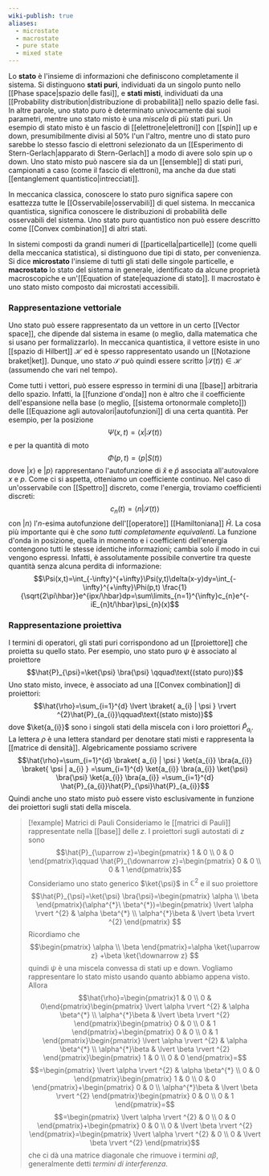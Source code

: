 ```yaml
---
wiki-publish: true
aliases:
  - microstate
  - macrostate
  - pure state
  - mixed state
---
```

Lo **stato** è l'insieme di informazioni che definiscono completamente il sistema. Si distinguono **stati puri**, individuati da un singolo punto nello [[Phase space|spazio delle fasi]], e **stati misti**, individuati da una [[Probability distribution|distribuzione di probabilità]] nello spazio delle fasi. In altre parole, uno stato puro è determinato univocamente dai suoi parametri, mentre uno stato misto è una *miscela* di più stati puri. Un esempio di stato misto è un fascio di [[elettrone|elettroni]] con [[spin]] up e down, presumibilmente divisi al 50% l'un l'altro, mentre uno di stato puro sarebbe lo stesso fascio di elettroni selezionato da un [[Esperimento di Stern-Gerlach|apparato di Stern-Gerlach]] a modo di avere solo spin up o down. Uno stato misto può nascere sia da un [[ensemble]] di stati puri, campionati a caso (come il fascio di elettroni), ma anche da due stati [[entanglement quantistico|intrecciati]].

In meccanica classica, conoscere lo stato puro significa sapere con esattezza tutte le [[Osservabile|osservabili]] di quel sistema. In meccanica quantistica, significa conoscere le distribuzioni di probabilità delle osservabili del sistema. Uno stato puro quantistico non può essere descritto come [[Convex combination]] di altri stati.

In sistemi composti da grandi numeri di [[particella|particelle]] (come quelli della meccanica statistica), si distinguono due tipi di stato, per convenienza. Si dice **microstato** l'insieme di tutti gli stati delle singole particelle, e **macrostato** lo stato del sistema in generale, identificato da alcune proprietà macroscopiche e un'[[Equation of state|equazione di stato]]. Il macrostato è uno stato misto composto dai microstati accessibili.
### Rappresentazione vettoriale
Uno stato può essere rappresentato da un vettore in un certo [[Vector space]], che dipende dal sistema in esame (o meglio, dalla matematica che si usano per formalizzarlo). In meccanica quantistica, il vettore esiste in uno [[spazio di Hilbert]] $\mathcal{H}$ ed è spesso rappresentato usando un [[Notazione braket|ket]]. Dunque, uno stato $\mathcal{S}$ può quindi essere scritto $|\mathcal{S}(t)\rangle\in \mathcal{H}$ (assumendo che vari nel tempo).

Come tutti i vettori, può essere espresso in termini di una [[base]] arbitraria dello spazio. Infatti, la [[funzione d'onda]] non è altro che il coefficiente dell'espansione nella base (o meglio, [[sistema ortonormale completo]]) delle [[Equazione agli autovalori|autofunzioni]] di una certa quantità. Per esempio, per la posizione
$$\Psi(x,t)=\langle x|\mathcal{S}(t)\rangle$$
e per la quantità di moto
$$\Phi(p,t)=\langle p|S(t)\rangle$$
dove $|x\rangle$ e $|p\rangle$ rappresentano l'autofunzione di $\hat{x}$ e $\hat{p}$ associata all'autovalore $x$ e $p$. Come ci si aspetta, otteniamo un coefficiente continuo. Nel caso di un'osservabile con [[Spettro]] discreto, come l'energia, troviamo coefficienti discreti:
$$c_{n}(t)=\langle n|\mathcal{S}(t)\rangle$$
con $|n\rangle$ l'$n$-esima autofunzione dell'[[operatore]] [[Hamiltoniana]] $\hat{H}$. La cosa più importante qui è che *sono tutti completamente equivalenti*. La funzione d'onda in posizione, quella in momento e i coefficienti dell'energia contengono tutti le stesse identiche informazioni; cambia solo il modo in cui vengono espressi. Infatti, è assolutamente possibile convertire tra queste quantità senza alcuna perdita di informazione:
$$\Psi(x,t)=\int_{-\infty}^{+\infty}\Psi(y,t)\delta(x-y)dy=\int_{-\infty}^{+\infty}\Phi(p,t) \frac{1}{\sqrt{2\pi\hbar}}e^{ipx/\hbar}dp=\sum\limits_{n=1}^{\infty}c_{n}e^{-iE_{n}t/\hbar}\psi_{n}(x)$$
### Rappresentazione proiettiva
I termini di operatori, gli stati puri corrispondono ad un [[proiettore]] che proietta su quello stato. Per esempio, uno stato puro $\psi$ è associato al proiettore
$$\hat{P}_{\psi}=\ket{\psi} \bra{\psi} \qquad\text{(stato puro)}$$
Uno stato misto, invece, è associato ad una [[Convex combination]] di proiettori:
$$\hat{\rho}=\sum_{i=1}^{d} \lvert \braket{ a_{i} | \psi }  \rvert ^{2}\hat{P}_{a_{i}}\qquad\text{(stato misto)}$$
dove $\ket{a_{i}}$ sono i singoli stati della miscela con i loro proiettori $\hat{P}_{a_{i}}$. La lettera $\rho$ è una lettera standard per denotare stati misti e rappresenta la [[matrice di densità]]. Algebricamente possiamo scrivere
$$\hat{\rho}=\sum_{i=1}^{d} \braket{ a_{i} | \psi } \ket{a_{i}} \bra{a_{i}} \braket{ \psi | a_{i} } =\sum_{i=1}^{d} \ket{a_{i}} \bra{a_{i}} \ket{\psi} \bra{\psi} \ket{a_{i}} \bra{a_{i}} =\sum_{i=1}^{d} \hat{P}_{a_{i}}\hat{P}_{\psi}\hat{P}_{a_{i}}$$
Quindi anche uno stato misto può essere visto esclusivamente in funzione dei proiettori sugli stati della miscela.

> [!example] Matrici di Pauli
> Consideriamo le [[matrici di Pauli]] rappresentate nella [[base]] delle $z$. I proiettori sugli autostati di $z$ sono
> $$\hat{P}_{\uparrow z}=\begin{pmatrix}
> 1 & 0  \\
> 0 & 0
> \end{pmatrix}\qquad \hat{P}_{\downarrow z}=\begin{pmatrix}
> 0 & 0  \\
> 0 & 1
> \end{pmatrix}$$
> Consideriamo uno stato generico $\ket{\psi}$ in $\mathbb{C}^{2}$ e il suo proiettore
> $$\hat{P}_{\psi}=\ket{\psi} \bra{\psi}=\begin{pmatrix}
> \alpha \\
> \beta
> \end{pmatrix}(\alpha^{*}\ \beta^{*})=\begin{pmatrix}
> \lvert \alpha \rvert ^{2} & \alpha \beta^{*} \\
> \alpha^{*}\beta & \lvert \beta \rvert ^{2}
> \end{pmatrix} $$
> Ricordiamo che
> $$\begin{pmatrix}
> \alpha  \\
> \beta
> \end{pmatrix}=\alpha \ket{\uparrow z} +\beta \ket{\downarrow z} $$
> quindi $\psi$ è una miscela convessa di stati up e down. Vogliamo rappresentare lo stato misto usando quanto abbiamo appena visto. Allora
> $$\hat{\rho}=\begin{pmatrix}1 & 0 \\
> 0 & 0\end{pmatrix}\begin{pmatrix}
> \lvert \alpha \rvert ^{2} & \alpha \beta^{*} \\
> \alpha^{*}\beta & \lvert \beta \rvert ^{2}
> \end{pmatrix}\begin{pmatrix}
> 0 & 0 \\
> 0 & 1
> \end{pmatrix}+\begin{pmatrix}
> 0 & 0 \\
> 0 & 1
 >\end{pmatrix}\begin{pmatrix}
> \lvert \alpha \rvert ^{2} & \alpha \beta^{*} \\
> \alpha^{*}\beta & \lvert \beta \rvert ^{2}
> \end{pmatrix}\begin{pmatrix}
> 1 & 0 \\
> 0 & 0
> \end{pmatrix}=$$
> $$=\begin{pmatrix}
> \lvert \alpha \rvert ^{2} & \alpha \beta^{*} \\
> 0 & 0
> \end{pmatrix}\begin{pmatrix}
> 1 & 0 \\
> 0 & 0
> \end{pmatrix}+\begin{pmatrix}
> 0 & 0 \\
> \alpha^{*}\beta & \lvert \beta \rvert ^{2}
> \end{pmatrix}\begin{pmatrix}
> 0 & 0 \\
> 0 & 1
> \end{pmatrix}=$$
> $$=\begin{pmatrix}
> \lvert \alpha \rvert ^{2} & 0 \\
> 0 & 0
> \end{pmatrix}+\begin{pmatrix}
> 0 & 0 \\
> 0 & \lvert \beta \rvert ^{2}
> \end{pmatrix}=\begin{pmatrix}
> \lvert \alpha \rvert ^{2} & 0 \\
> 0 & \lvert \beta \rvert ^{2}
> \end{pmatrix}$$
> che ci dà una matrice diagonale che rimuove i termini $\alpha \beta$, generalmente detti *termini di interferenza*.
